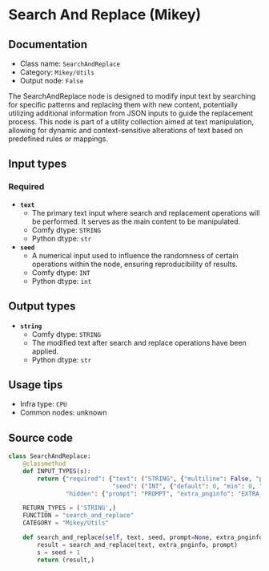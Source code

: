 # Search And Replace (Mikey)
## Documentation
- Class name: `SearchAndReplace`
- Category: `Mikey/Utils`
- Output node: `False`

The SearchAndReplace node is designed to modify input text by searching for specific patterns and replacing them with new content, potentially utilizing additional information from JSON inputs to guide the replacement process. This node is part of a utility collection aimed at text manipulation, allowing for dynamic and context-sensitive alterations of text based on predefined rules or mappings.
## Input types
### Required
- **`text`**
    - The primary text input where search and replacement operations will be performed. It serves as the main content to be manipulated.
    - Comfy dtype: `STRING`
    - Python dtype: `str`
- **`seed`**
    - A numerical input used to influence the randomness of certain operations within the node, ensuring reproducibility of results.
    - Comfy dtype: `INT`
    - Python dtype: `int`
## Output types
- **`string`**
    - Comfy dtype: `STRING`
    - The modified text after search and replace operations have been applied.
    - Python dtype: `str`
## Usage tips
- Infra type: `CPU`
- Common nodes: unknown


## Source code
```python
class SearchAndReplace:
    @classmethod
    def INPUT_TYPES(s):
        return {"required": {"text": ("STRING", {"multiline": False, "placeholder": "Text to search and replace"}),
                             "seed": ("INT", {"default": 0, "min": 0, "max": 0xffffffffffffffff}),},
                "hidden": {"prompt": "PROMPT", "extra_pnginfo": "EXTRA_PNGINFO"},}

    RETURN_TYPES = ('STRING',)
    FUNCTION = "search_and_replace"
    CATEGORY = "Mikey/Utils"

    def search_and_replace(self, text, seed, prompt=None, extra_pnginfo=None):
        result = search_and_replace(text, extra_pnginfo, prompt)
        s = seed + 1
        return (result,)

```
